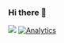 ### Hi there 👋
![](https://komarev.com/ghpvc/?username=your-github-username)
[![Analytics](https://ga-beacon.appspot.com/UA-254818667-1/welcome-page)](https://github.com/igrigorik/ga-beacon)


<!--
**sneyd321/sneyd321** is a ✨ _special_ ✨ repository because its `README.md` (this file) appears on your GitHub profile.

Here are some ideas to get you started:

- 🔭 I’m currently working on ...
- 🌱 I’m currently learning ...
- 👯 I’m looking to collaborate on ...
- 🤔 I’m looking for help with ...
- 💬 Ask me about ...
- 📫 How to reach me: ...
- 😄 Pronouns: ...
- ⚡ Fun fact: ...
-->
